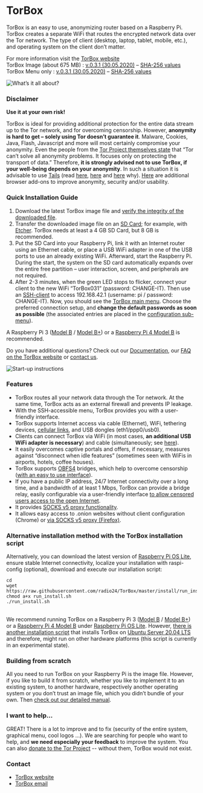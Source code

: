 # TorBox
TorBox is an easy to use, anonymizing router based on a Raspberry Pi. TorBox creates a separate WiFi that routes the encrypted network data over the Tor network. The type of client (desktop, laptop, tablet, mobile, etc.), and operating system on the client don’t matter.

For more information visit the [TorBox website](https://www.torbox.ch)<br />
TorBox Image (about 675 MB) : [v.0.3.1 (30.05.2020)](https://www.torbox.ch/data/torbox-20200530-v031.gz) – [SHA-256 values](https://www.torbox.ch/?page_id=1128)<br />
TorBox Menu only : [v.0.3.1 (30.05.2020)](https://www.torbox.ch/data/torbox031-20200530.zip) – [SHA-256 values](https://www.torbox.ch/?page_id=1128)<br />

![What’s it all about?](https://www.torbox.ch/wp-content/uploads/2019/01/TorBox400-e1548096878388.jpg)

### Disclaimer
**Use it at your own risk!**

TorBox is ideal for providing additional protection for the entire data stream up to the Tor network, and for overcoming censorship. However, **anonymity is hard to get – solely using Tor doesn’t guarantee it**. Malware, Cookies, Java, Flash, Javascript and more will most certainly compromise your anonymity. Even the people from the [Tor Project themselves state](https://2019.www.torproject.org/about/overview.html.en#stayinganonymous) that “Tor can’t solve all anonymity problems. It focuses only on protecting the transport of data.” Therefore, **it is strongly advised not to use TorBox, if your well-being depends on your anonymity**. In such a situation it is advisable to use [Tails](https://tails.boum.org/) (read [here](https://browserleaks.com/), [here](https://en.wikipedia.org/wiki/Device_fingerprint) and [here](https://panopticlick.eff.org/about#defend-against) why). [Here](https://www.torbox.ch/?page_id=112#fingerprinting) are additional browser add-ons to improve anonymity, security and/or usability.

### Quick Installation Guide
1. Download the latest TorBox image file and [verify the integrity of the downloaded file](https://www.torbox.ch/?page_id=1128).
2. Transfer the downloaded image file on an [SD Card](https://en.wikipedia.org/wiki/Secure_Digital); for example, with [Etcher](https://www.balena.io/etcher/). TorBox needs at least a 4 GB SD Card, but 8 GB is recommended.
3. Put the SD Card into your Raspberry Pi, link it with an Internet router using an Ethernet cable, or place a USB WiFi adapter in one of the USB ports to use an already existing WiFi. Afterward, start the Raspberry Pi. During the start, the system on the SD card automatically expands over the entire free partition – user interaction, screen, and peripherals are not required.
4. After 2-3 minutes, when the green LED stops to flicker, connect your client to the new WiFi “TorBox031” (password: CHANGE-IT). Then use an [SSH-client](https://en.wikipedia.org/wiki/Comparison_of_SSH_clients) to access 192.168.42.1 (username: pi / password: CHANGE-IT). Now, you should see the [TorBox main menu](https://www.torbox.ch/?page_id=775). Choose the preferred connection setup, and **change the default passwords as soon as possible** (the associated entries are placed in the [configuration sub-menu](https://www.torbox.ch/?page_id=875)).

A Raspberry Pi 3 ([Model B](https://www.raspberrypi.org/products/raspberry-pi-3-model-b/) / [Model B+](https://www.raspberrypi.org/products/raspberry-pi-3-model-b-plus/)) or a [Raspberry Pi 4 Model B](https://www.raspberrypi.org/products/raspberry-pi-4-model-b/) is recommended.

Do you have additional questions? Check out our [Documentation](https://www.torbox.ch/?page_id=775), our [FAQ on the TorBox website](https://www.torbox.ch/?page_id=112) or [contact us](mailto:anonym@torbox.ch).

![Start-up instructions](https://www.torbox.ch/wp-content/uploads/2020/05/TorBox-A5-RPI4-031.png)

### Features
* TorBox routes all your network data through the Tor network. At the same time, TorBox acts as an external firewall and prevents IP leakage.
* With the SSH-accessible menu, TorBox provides you with a user-friendly interface.
* TorBox supports Internet access via cable (Ethernet), WiFi, tethering devices, [cellular links](https://www.torbox.ch/?page_id=1030), and USB dongles (eth1/ppp0/usb0).
* Clients can connect TorBox via WiFi (in most cases, **an additional USB WiFi adapter is necessary**) and cable (simultaneously; see [here](https://www.torbox.ch/?page_id=775)).
* It easily overcomes captive portals and offers, if necessary, measures against “disconnect when idle features” (sometimes seen with WiFis in airports, hotels, coffee houses).
* TorBox supports [OBFS4](https://2019.www.torproject.org/docs/pluggable-transports.html) bridges, which help to overcome censorship ([with an easy to use interface](https://www.torbox.ch/?page_id=797)).
* If you have a public IP address, 24/7 Internet connectivity over a long time, and a bandwidth of at least 1 Mbps, TorBox can provide a bridge relay, easily configurable via a user-friendly interface [to allow censored users access to the open Internet](https://blog.torproject.org/run-tor-bridges-defend-open-internet).
* It provides [SOCKS v5 proxy functionality](https://en.wikipedia.org/wiki/SOCKS).
* It allows easy access to .onion websites without client configuration (Chrome) or [via SOCKS v5 proxy (Firefox)](https://www.torbox.ch/?page_id=112#SOCKS).

### Alternative installation method with the TorBox installation script
Alternatively, you can download the latest version of [Raspberry Pi OS Lite](https://www.raspberrypi.org/downloads/raspbian/), ensure stable Internet connectivity, localize your installation with raspi-config (optional), download and execute our installation script:
```console
cd
wget https://raw.githubusercontent.com/radio24/TorBox/master/install/run_install.sh
chmod a+x run_install.sh
./run_install.sh
```
\
We recommend running TorBox on a Raspberry Pi 3 ([Model B](https://www.raspberrypi.org/products/raspberry-pi-3-model-b/) / [Model B+](https://www.raspberrypi.org/products/raspberry-pi-3-model-b-plus/)) or a [Raspberry Pi 4 Model B](https://www.raspberrypi.org/products/raspberry-pi-4-model-b/) under [Raspberry Pi OS Lite](https://www.raspberrypi.org/downloads/raspbian/). However, [there is another installation script](https://www.torbox.ch/?page_id=1168#ubuntu) that installs TorBox on [Ubuntu Server 20.04 LTS](https://en.wikipedia.org/wiki/Ubuntu#Official_distributions) and therefore, might run on other hardware platforms (this script is currently in an experimental state).

### Building from scratch
All you need to run TorBox on your Raspberry Pi is the image file. However, if you like to build it from scratch, whether you like to implement it to an existing system, to another hardware, respectively another operating system or you don’t trust an image file, which you didn’t bundle of your own. Then [check out our detailed manual](https://www.torbox.ch/?page_id=205).

### I want to help...
GREAT! There is a lot to improve and to fix (security of the entire system, graphical menu, cool logos ...). We are searching for people who want to help, and **we need especially your feedback** to improve the system.
You can also [donate to the Tor Project](https://donate.torproject.org) -- without them, TorBox would not exist.

### Contact
* [TorBox website](https://www.torbox.ch)
* [TorBox email](mailto:anonym@torbox.ch)
